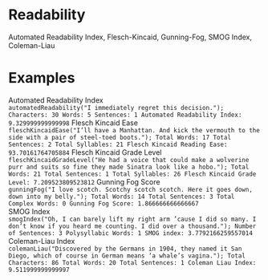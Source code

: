 Readability
===========
Automated Readability Index, Flesch-Kincaid, Gunning-Fog, SMOG Index, Coleman-Liau

Examples
========
 Automated Readability Index  
    ```automatedReadability("I immediately regret this decision.");
    Characters: 30
    Words: 5
    Sentences: 1
    Automated Readability Index: 9.329999999999998```
Flesch Kincaid Ease  
    ```fleschKincaidEase("I’ll have a Manhattan. And kick the vermouth to the side with a pair of steel-toed boots.");
    Total Words: 17
    Total Sentences: 2
    Total Syllables: 21
    Flesch Kincaid Reading Ease: 93.70161764705884```
Flesch Kincaid Grade Level  
    ```fleschKincaidGradeLevel("He had a voice that could make a wolverine purr and suits so fine they made Sinatra look like a hobo.");
    Total Words: 21
    Total Sentences: 1
    Total Syllables: 26
    Flesch Kincaid Grade Level: 7.209523809523812```
Gunning Fog Score  
    ```gunningFog("I love scotch. Scotchy scotch scotch. Here it goes down, down into my belly.");
    Total Words: 14
    Total Sentences: 3
    Total Complex Words: 0
    Gunning Fog Score: 1.866666666666667```    
SMOG Index  
    ```smogIndex("Oh, I can barely lift my right arm ’cause I did so many. I don’t know if you heard me counting. I did over a thousand.");
    Number of Sentences: 3
    Polysyllabic Words: 1
    SMOG index: 3.7792166259557014```
Coleman-Liau Index  
    ```colemanLiau("Discovered by the Germans in 1904, they named it San Diego, which of course in German means ‘a whale’s vagina.");
    Total Characters: 86
    Total Words: 20
    Total Sentences: 1
    Coleman Liau Index: 9.511999999999997```